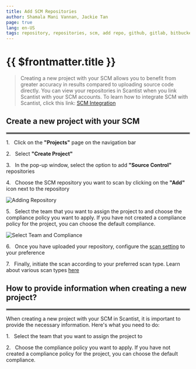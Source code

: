 ```yaml
---
title: Add SCM Repositories
author: Shamala Mani Vannan, Jackie Tan
page: true
lang: en-US
tags: repository, repositories, scm, add repo, github, gitlab, bitbucket
---
```

<ClientOnly>

# {{ $frontmatter.title }}

>Creating a new project with your SCM allows you to benefit from greater accuracy in results compared to uploading source code directly. You can view your repositories in Scantist when you link Scantist with your SCM accounts. To learn how to integrate SCM with Scantist, click this link: [SCM Integration](../Get-Started-with-Scantist/SCM-Integration.md)

## Create a new project with your SCM

<hr style="border:2px solid gray" />

1.&nbsp;&nbsp;&nbsp;Click on the **"Projects"** page on the navigation bar

2.&nbsp;&nbsp;&nbsp;Select **"Create Project"** 

3.&nbsp;&nbsp;&nbsp;In the pop-up window, select the option to add **"Source Control"** repositories 

4.&nbsp;&nbsp;&nbsp;Choose the SCM repository you want to scan by clicking on the **"Add"** icon next to the repository

![Adding Repository](/images/Create-and-Manage-Project/Add-SCM-Repositories-1.png)
 
5.&nbsp;&nbsp;&nbsp;Select the team that you want to assign the project to and choose the compliance policy you want to apply. If you have not created a compliance policy for the project, you can choose the default compliance. 

![Select Team and Compliance](/images/Create-and-Manage-Project/Add-SCM-Repositories-2.png)

6.&nbsp;&nbsp;&nbsp;Once you have uploaded your repository, configure the [scan setting]() to your preference

7.&nbsp;&nbsp;&nbsp;Finally, initiate the scan according to your preferred scan type. Learn about various scan types [here]()

## How to provide information when creating a new project?

<hr style="border:2px solid gray" />

When creating a new project with your SCM in Scantist, it is important to provide the necessary information. Here's what you need to do: 

1.&nbsp;&nbsp;&nbsp;Select the team that you want to assign the project to

2.&nbsp;&nbsp;&nbsp;Choose the compliance policy you want to apply. If you have not created a compliance policy for the project, you can choose the default compliance. 

<!--@include: ./whats-next.md-->

</ClientOnly>